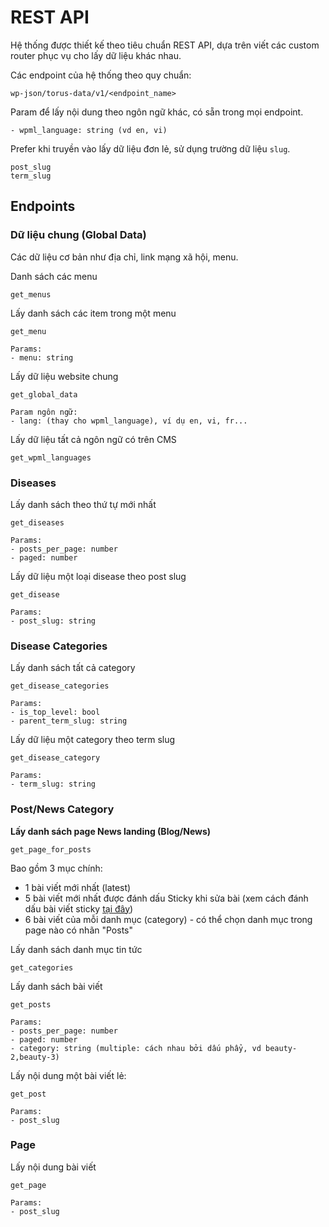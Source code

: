 # REST API

Hệ thống được thiết kế theo tiêu chuẩn REST API, dựa trên viết các custom router phục vụ cho lấy dữ liệu khác nhau.

Các endpoint của hệ thống theo quy chuẩn:

```
wp-json/torus-data/v1/<endpoint_name>
```

Param để lấy nội dung theo ngôn ngữ khác, có sẵn trong mọi endpoint. 

```
- wpml_language: string (vd en, vi)
```

Prefer khi truyền vào lấy dữ liệu đơn lẻ, sử dụng trường dữ liệu `slug`.

```
post_slug
term_slug
```

## Endpoints

### Dữ liệu chung (Global Data)

Các dữ liệu cơ bản như địa chỉ, link mạng xã hội, menu.

Danh sách các menu

```
get_menus
```

Lấy danh sách các item trong một menu

```
get_menu

Params:
- menu: string
```

Lấy dữ liệu website chung

```
get_global_data

Param ngôn ngữ:
- lang: (thay cho wpml_language), ví dụ en, vi, fr...
```

Lấy dữ liệu tất cả ngôn ngữ có trên CMS

```
get_wpml_languages
```

### Diseases

Lấy danh sách theo thứ tự mới nhất

```
get_diseases

Params:
- posts_per_page: number
- paged: number
```

Lấy dữ liệu một loại disease theo post slug

```
get_disease

Params:
- post_slug: string
```

### Disease Categories

Lấy danh sách tất cả category

```
get_disease_categories

Params:
- is_top_level: bool
- parent_term_slug: string
```

Lấy dữ liệu một category theo term slug

```
get_disease_category

Params:
- term_slug: string
```

### Post/News Category

**Lấy danh sách page News landing (Blog/News)**

```
get_page_for_posts
```

Bao gồm 3 mục chính:
- 1 bài viết mới nhất (latest)
- 5 bài viết mới nhất được đánh dấu Sticky khi sửa bài (xem cách đánh dấu bài viết sticky [tại đây](post.md#set-tin-sticky-highlight))
- 6 bài viết của mỗi danh mục (category) - có thể chọn danh mục trong page nào có nhãn "Posts"

Lấy danh sách danh mục tin tức

```
get_categories
```

Lấy danh sách bài viết

```
get_posts

Params:
- posts_per_page: number
- paged: number
- category: string (multiple: cách nhau bởi dấu phẩy, vd beauty-2,beauty-3)
```

Lấy nội dung một bài viết lẻ:


```
get_post

Params:
- post_slug
```

### Page

Lấy nội dung bài viết

```
get_page

Params:
- post_slug
```
